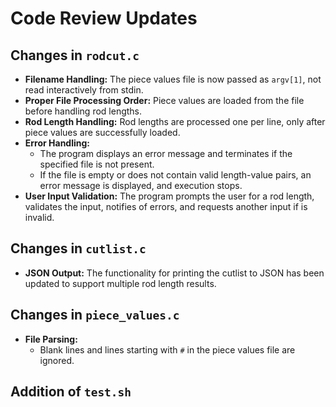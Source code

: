 # Code Review Updates

## Changes in `rodcut.c`
- **Filename Handling:** The piece values file is now passed as `argv[1]`, not read interactively from stdin.
- **Proper File Processing Order:** Piece values are loaded from the file before handling rod lengths.
- **Rod Length Handling:** Rod lengths are processed one per line, only after piece values are successfully loaded.
- **Error Handling:**
  - The program displays an error message and terminates if the specified file is not present.
  - If the file is empty or does not contain valid length-value pairs, an error message is displayed, and execution stops.
- **User Input Validation:** The program prompts the user for a rod length, validates the input, notifies of errors, and requests another input if is invalid.

## Changes in `cutlist.c`
- **JSON Output:** The functionality for printing the cutlist to JSON has been updated to support multiple rod length results.

## Changes in `piece_values.c`
- **File Parsing:**
  - Blank lines and lines starting with `#` in the piece values file are ignored.
  
## Addition of `test.sh`